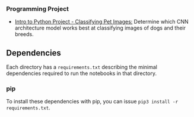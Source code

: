 ### Programming Project
* [Intro to Python Project - Classifying Pet Images:](https://github.com/udacity/AIPND-revision/tree/master/intropyproject-classify-pet-images "Classifying Pet Images Project") Determine which CNN architecture model works best at classifying images of dogs and their breeds.

## Dependencies

Each directory has a `requirements.txt` describing the minimal dependencies required to run the notebooks in that directory.

### pip

To install these dependencies with pip, you can issue `pip3 install -r requirements.txt`.

